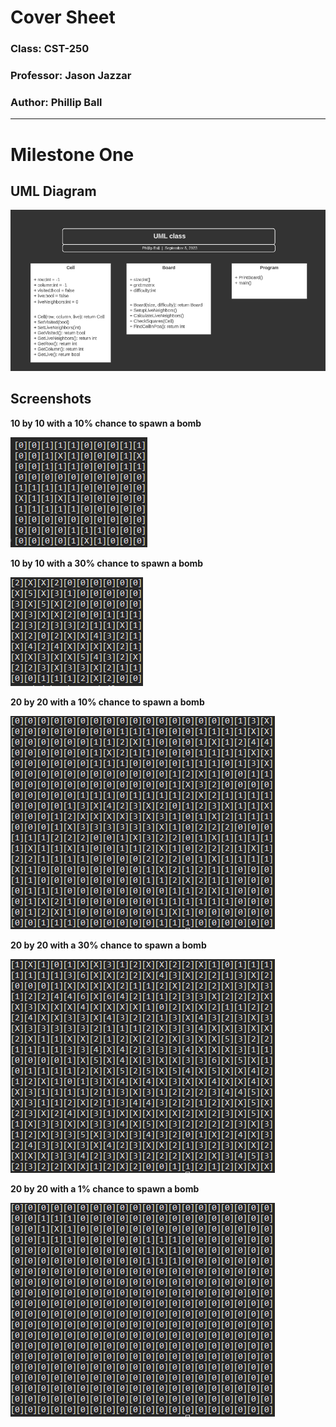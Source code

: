 # Cover Sheet

### Class: CST-250
### Professor: Jason Jazzar
### Author: Phillip Ball

---

# Milestone One

## UML Diagram
![uml](docs/uml.png)

## Screenshots

**10 by 10 with a 10% chance to spawn a bomb**

![uml](docs/10x10_10chance.png)

**10 by 10 with a 30% chance to spawn a bomb**

![uml](docs/10x10_30chance.png)

**20 by 20 with a 10% chance to spawn a bomb**

![uml](docs/20x20_10chance.png)

**20 by 20 with a 30% chance to spawn a bomb**

![uml](docs/20x20_30chance.png)

**20 by 20 with a 1% chance to spawn a bomb**

![uml](docs/20x20_1chance.png)

